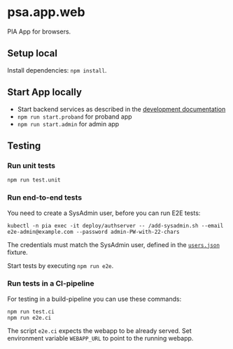 # psa.app.web

PIA App for browsers.

## Setup local

Install dependencies: `npm install`.

## Start App locally

- Start backend services as described in the [development documentation](../docs/development.md)
- `npm run start.proband` for proband app
- `npm run start.admin` for admin app

## Testing

### Run unit tests

`npm run test.unit`

### Run end-to-end tests

You need to create a SysAdmin user, before you can run E2E tests:

```shell
kubectl -n pia exec -it deploy/authserver -- /add-sysadmin.sh --email e2e-admin@example.com --password admin-PW-with-22-chars
```

The credentials must match the SysAdmin user, defined in the [`users.json`](cypress/fixtures/users.json) fixture.

Start tests by executing `npm run e2e`.

### Run tests in a CI-pipeline

For testing in a build-pipeline you can use these commands:

```shell script
npm run test.ci
npm run e2e.ci
```

The script `e2e.ci` expects the webapp to be already served. Set environment variable `WEBAPP_URL` to point to the running webapp.
